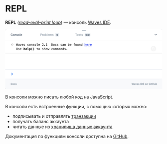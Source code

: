 # REPL

**REPL** ([_read–eval–print loop_](https://en.wikipedia.org/wiki/Read%E2%80%93eval%E2%80%93print_loop)) — консоль [Waves IDE](/ru/building-apps/smart-contracts/tools/waves-ide.md).

![](./_assets/repl/repl.png)

В консоли можно писать любой код на JavaScript.

В консоли есть встроенные функции, с помощью которых можно:

* подписывать и отправлять [транзакции](/ru/blockchain/transaction.md)
* получать баланс аккаунта
* читать данные из [хранилища данных аккаунта](/ru/blockchain/account/account-data-storage.md)

Документация по функциям консоли доступна на [GitHub](https://wavesplatform.github.io/js-test-env).
